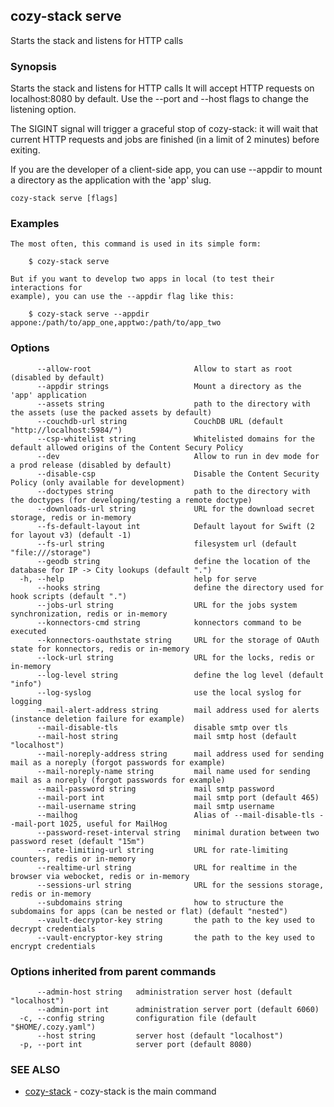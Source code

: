 ## cozy-stack serve

Starts the stack and listens for HTTP calls

### Synopsis

Starts the stack and listens for HTTP calls
It will accept HTTP requests on localhost:8080 by default.
Use the --port and --host flags to change the listening option.

The SIGINT signal will trigger a graceful stop of cozy-stack: it will wait that
current HTTP requests and jobs are finished (in a limit of 2 minutes) before
exiting.

If you are the developer of a client-side app, you can use --appdir
to mount a directory as the application with the 'app' slug.


```
cozy-stack serve [flags]
```

### Examples

```
The most often, this command is used in its simple form:

	$ cozy-stack serve

But if you want to develop two apps in local (to test their interactions for
example), you can use the --appdir flag like this:

	$ cozy-stack serve --appdir appone:/path/to/app_one,apptwo:/path/to/app_two

```

### Options

```
      --allow-root                       Allow to start as root (disabled by default)
      --appdir strings                   Mount a directory as the 'app' application
      --assets string                    path to the directory with the assets (use the packed assets by default)
      --couchdb-url string               CouchDB URL (default "http://localhost:5984/")
      --csp-whitelist string             Whitelisted domains for the default allowed origins of the Content Secury Policy
      --dev                              Allow to run in dev mode for a prod release (disabled by default)
      --disable-csp                      Disable the Content Security Policy (only available for development)
      --doctypes string                  path to the directory with the doctypes (for developing/testing a remote doctype)
      --downloads-url string             URL for the download secret storage, redis or in-memory
      --fs-default-layout int            Default layout for Swift (2 for layout v3) (default -1)
      --fs-url string                    filesystem url (default "file:///storage")
      --geodb string                     define the location of the database for IP -> City lookups (default ".")
  -h, --help                             help for serve
      --hooks string                     define the directory used for hook scripts (default ".")
      --jobs-url string                  URL for the jobs system synchronization, redis or in-memory
      --konnectors-cmd string            konnectors command to be executed
      --konnectors-oauthstate string     URL for the storage of OAuth state for konnectors, redis or in-memory
      --lock-url string                  URL for the locks, redis or in-memory
      --log-level string                 define the log level (default "info")
      --log-syslog                       use the local syslog for logging
      --mail-alert-address string        mail address used for alerts (instance deletion failure for example)
      --mail-disable-tls                 disable smtp over tls
      --mail-host string                 mail smtp host (default "localhost")
      --mail-noreply-address string      mail address used for sending mail as a noreply (forgot passwords for example)
      --mail-noreply-name string         mail name used for sending mail as a noreply (forgot passwords for example)
      --mail-password string             mail smtp password
      --mail-port int                    mail smtp port (default 465)
      --mail-username string             mail smtp username
      --mailhog                          Alias of --mail-disable-tls --mail-port 1025, useful for MailHog
      --password-reset-interval string   minimal duration between two password reset (default "15m")
      --rate-limiting-url string         URL for rate-limiting counters, redis or in-memory
      --realtime-url string              URL for realtime in the browser via webocket, redis or in-memory
      --sessions-url string              URL for the sessions storage, redis or in-memory
      --subdomains string                how to structure the subdomains for apps (can be nested or flat) (default "nested")
      --vault-decryptor-key string       the path to the key used to decrypt credentials
      --vault-encryptor-key string       the path to the key used to encrypt credentials
```

### Options inherited from parent commands

```
      --admin-host string   administration server host (default "localhost")
      --admin-port int      administration server port (default 6060)
  -c, --config string       configuration file (default "$HOME/.cozy.yaml")
      --host string         server host (default "localhost")
  -p, --port int            server port (default 8080)
```

### SEE ALSO

* [cozy-stack](cozy-stack.md)	 - cozy-stack is the main command

